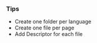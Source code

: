 ### Tips

- Create one folder per language
- Create one file per page
- Add Descriptor for each file
